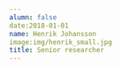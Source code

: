 ```yaml
---
alumn: false
date:2018-01-01
name: Henrik Johansson
image:img/henrik_small.jpg
title: Senior researcher
---
```


